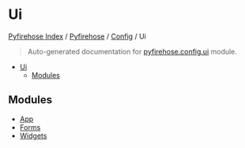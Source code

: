 # Ui

[Pyfirehose Index](../../../README.md#pyfirehose-index) /
[Pyfirehose](../../index.md#pyfirehose) /
[Config](../index.md#config) /
Ui

> Auto-generated documentation for [pyfirehose.config.ui](https://github.com/Krow10/pyfirehose/blob/main/pyfirehose/config/ui/__init__.py) module.

- [Ui](#ui)
  - [Modules](#modules)

## Modules

- [App](./app.md)
- [Forms](./forms.md)
- [Widgets](./widgets.md)